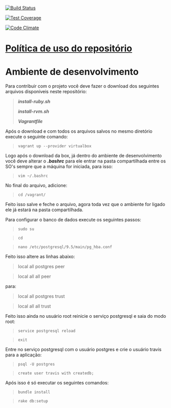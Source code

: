 [![Build Status](https://travis-ci.org/fga-gpp-mds/2016.2-Jardim-Botanico-Web.svg?branch=development)](https://travis-ci.org/fga-gpp-mds/2016.2-Jardim-Botanico-Web)

[![Test Coverage](https://codeclimate.com/github/fga-gpp-mds/2016.2-Jardim-Botanico-Web/badges/coverage.svg)](https://codeclimate.com/github/fga-gpp-mds/2016.2-Jardim-Botanico-Web/coverage)

[![Code Climate](https://codeclimate.com/github/fga-gpp-mds/2016.2-Jardim-Botanico-Web/badges/gpa.svg)](https://codeclimate.com/github/fga-gpp-mds/2016.2-Jardim-Botanico-Web)

# [Política de uso do repositório](https://github.com/fga-gpp-mds/2016.2-Time06-Jardim-Botanico-Web/wiki/Pol%C3%ADtica-de-uso-do-repositório)

# Ambiente de desenvolvimento


Para contribuir com o projeto você deve fazer o download dos seguintes arquivos disponíveis neste repositório:
> ***install-ruby.sh***
>
> ***install-rvm.sh***
>
> ***Vagrantfile***


Após o download e com todos os arquivos salvos no mesmo diretório execute o seguinte comando:
> `vagrant up --provider virtualbox`

Logo após o download da box, já dentro do ambiente de desenvolvimento você deve alterar o ***.bashrc*** para ele entrar na pasta compartilhada entre os SO's sempre que a máquina for iniciada, para isso:

> `vim ~/.bashrc`

No final do arquivo, adicione:

> `cd /vagrant/`

Feito isso salve e feche o arquivo, agora toda vez que o ambiente for ligado ele já estará na pasta compartilhada.

Para configurar o banco de dados execute os seguintes passos:

> `sudo su`

> `cd`

> `nano /etc/postgresql/9.5/main/pg_hba.conf`

Feito isso altere as linhas abaixo:

> local	all	postgres	peer

> local	all	all	peer

para:

> local	all	postgres	trust

> local	all	all	trust

Feito isso ainda no usuário root reinicie o serviço postgresql e saia do modo root:

> `service postgresql reload`

> `exit`

Entre no serviço postgresql com o usuário postgres e crie o usuário travis para a aplicação:

> `psql -U postgres`

> `create user travis with createdb;`

Após isso é só executar os seguintes comandos:

> `bundle install`

> `rake db:setup`
